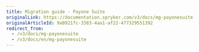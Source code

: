 ```yaml
---
title: Migration guide - Payone Suite
originalLink: https://documentation.spryker.com/v3/docs/mg-payonesuite
originalArticleId: 9a0921fc-3383-4aa1-af22-477329551392
redirect_from:
  - /v3/docs/mg-payonesuite
  - /v3/docs/en/mg-payonesuite
---
```



